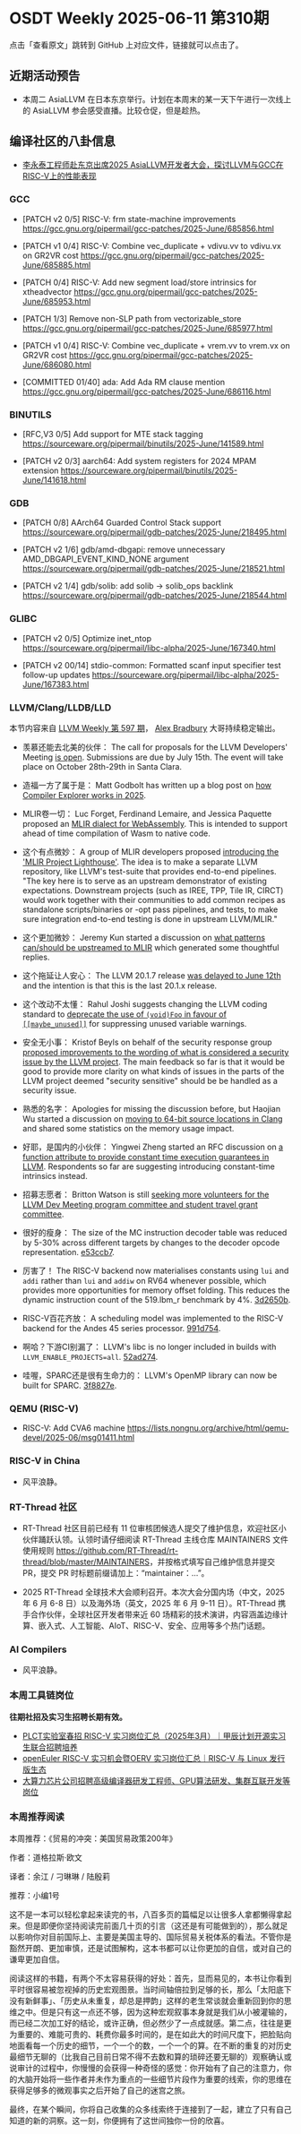 # OSDT Weekly 2025-06-11 第310期

点击「查看原文」跳转到 GitHub 上对应文件，链接就可以点击了。

## 近期活动预告

- 本周二 AsiaLLVM 在日本东京举行。计划在本周末的某一天下午进行一次线上的 AsiaLLVM 参会感受直播。比较仓促，但是趁热。

## 编译社区的八卦信息

-  [李永泰工程师赴东京出席2025 AsiaLLVM开发者大会，探讨LLVM与GCC在RISC-V上的性能表现](https://mp.weixin.qq.com/s/WnVS95BvDS4jQS-a8GqjLg)

### GCC

- [PATCH v2 0/5] RISC-V: frm state-machine improvements
  https://gcc.gnu.org/pipermail/gcc-patches/2025-June/685856.html

- [PATCH v1 0/4] RISC-V: Combine vec_duplicate + vdivu.vv to vdivu.vx on GR2VR cost
  https://gcc.gnu.org/pipermail/gcc-patches/2025-June/685885.html

- [PATCH 0/4] RISC-V: Add new segment load/store intrinsics for xtheadvector
  https://gcc.gnu.org/pipermail/gcc-patches/2025-June/685953.html

- [PATCH 1/3] Remove non-SLP path from vectorizable_store
  https://gcc.gnu.org/pipermail/gcc-patches/2025-June/685977.html

- [PATCH v1 0/4] RISC-V: Combine vec_duplicate + vrem.vv to vrem.vx on GR2VR cost
  https://gcc.gnu.org/pipermail/gcc-patches/2025-June/686080.html

- [COMMITTED 01/40] ada: Add Ada RM clause mention
  https://gcc.gnu.org/pipermail/gcc-patches/2025-June/686116.html

### BINUTILS

- [RFC,V3 0/5] Add support for MTE stack tagging
  https://sourceware.org/pipermail/binutils/2025-June/141589.html

- [PATCH v2 0/3] aarch64: Add system registers for 2024 MPAM extension
  https://sourceware.org/pipermail/binutils/2025-June/141618.html

### GDB

- [PATCH 0/8] AArch64 Guarded Control Stack support
  https://sourceware.org/pipermail/gdb-patches/2025-June/218495.html

- [PATCH v2 1/6] gdb/amd-dbgapi: remove unnecessary AMD_DBGAPI_EVENT_KIND_NONE argument
  https://sourceware.org/pipermail/gdb-patches/2025-June/218521.html

- [PATCH v2 1/4] gdb/solib: add solib -> solib_ops backlink
  https://sourceware.org/pipermail/gdb-patches/2025-June/218544.html

### GLIBC

- [PATCH v2 0/5] Optimize inet_ntop
  https://sourceware.org/pipermail/libc-alpha/2025-June/167340.html

- [PATCH v2 00/14] stdio-common: Formatted scanf input specifier test follow-up updates
  https://sourceware.org/pipermail/libc-alpha/2025-June/167383.html

### LLVM/Clang/LLDB/LLD

本节内容来自 [LLVM Weekly 第 597 期](http://llvmweekly.org/issue/597)，
[Alex Bradbury](https://www.linkedin.com/in/alex-bradbury/) 大哥持续稳定输出。

* 羡慕还能去北美的伙伴： The call for proposals for the LLVM Developers' Meeting [is open](https://discourse.llvm.org/t/2025-llvm-developers-meeting-call-for-talk-proposals/86685).  Submissions are due by July 15th. The event will take place on October 28th-29th in Santa Clara.

* 造福一方了属于是： Matt Godbolt has written up a blog post on [how Compiler Explorer works in 2025](https://xania.org/202506/how-compiler-explorer-works).

* MLIR卷一切： Luc Forget, Ferdinand Lemaire, and Jessica Paquette proposed an [MLIR dialect for WebAssembly](https://discourse.llvm.org/t/rfc-mlir-dialect-for-webassembly/86758).  This is intended to support ahead of time compilation of Wasm to native code.

* 这个有点微妙： A group of MLIR developers proposed [introducing the 'MLIR Project Lighthouse'](https://discourse.llvm.org/t/rfc-mlir-project-lighthouse/86738).  The idea is to make a separate LLVM repository, like LLVM's test-suite that provides end-to-end pipelines. "The key here is to serve as an upstream demonstrator of existing expectations. Downstream projects (such as IREE, TPP, Tile IR, CIRCT) would work together with their communities to add common recipes as standalone scripts/binaries or -opt pass pipelines, and tests, to make sure integration end-to-end testing is done in upstream LLVM/MLIR."

* 这个更加微妙： Jeremy Kun started a discussion on [what patterns can/should be upstreamed to MLIR](https://discourse.llvm.org/t/guidance-for-what-patterns-can-should-be-upstreamed/86698) which generated some thoughtful replies.

* 这个拖延让人安心： The LLVM 20.1.7 release [was delayed to June 12th](https://discourse.llvm.org/t/llvm-20-x-release-schedule-update/86688) and the intention is that this is the last 20.1.x release.

* 这个改动不太懂： Rahul Joshi suggests changing the LLVM coding standard to [deprecate the use of `(void)Foo` in favour of `[[maybe_unused]]`](https://discourse.llvm.org/t/coding-standard-deprecate-use-of-void-cast-to-suppress-unused-variable-warnings/86705) for suppressing unused variable warnings.

* 安全无小事： Kristof Beyls on behalf of the security response group [proposed improvements to the wording of what is considered a security issue by the LLVM project](https://discourse.llvm.org/t/improving-documentation-of-what-is-considered-a-security-issue-in-llvm/86714).  The main feedback so far is that it would be good to provide more clarity on what kinds of issues in the parts of the LLVM project deemed "security sensitive" should be be handled as a security issue.

* 熟悉的名字： Apologies for missing the discussion before, but Haojian Wu started a discussion on [moving to 64-bit source locations in Clang](https://discourse.llvm.org/t/revisiting-64-bit-source-locations/86556) and shared some statistics on the memory usage impact.

* 好耶，是国内的小伙伴： Yingwei Zheng started an RFC discussion on [a function attribute to provide constant time execution guarantees in LLVM](https://discourse.llvm.org/t/rfc-constant-time-execution-guarantees-in-llvm/86700).  Respondents so far are suggesting introducing constant-time intrinsics instead.

* 招募志愿者： Britton Watson is still [seeking more volunteers for the LLVM Dev Meeting program committee and student travel grant committee](https://discourse.llvm.org/t/volunteers-for-2025-llvm-developers-meeting-program-committee-and-student-travel-grants/86264).

* 很好的瘦身： The size of the MC instruction decoder table was reduced by 5-30% across different targets by changes to the decoder opcode representation.  [e53ccb7](https://github.com/llvm/llvm-project/commit/e53ccb78e46c).

* 厉害了！ The RISC-V backend now materialises constants using `lui` and `addi` rather than `lui` and `addiw` on RV64 whenever possible, which provides more opportunities for memory offset folding. This reduces the dynamic instruction count of the 519.lbm_r benchmark by 4%.  [3d2650b](https://github.com/llvm/llvm-project/commit/3d2650bdeb84).

* RISC-V百花齐放： A scheduling model was implemented to the RISC-V backend for the Andes 45 series processor.
  [991d754](https://github.com/llvm/llvm-project/commit/991d754074c1).

* 啊哈？下游CI别漏了： LLVM's libc is no longer included in builds with `LLVM_ENABLE_PROJECTS=all`.
  [52ad274](https://github.com/llvm/llvm-project/commit/52ad2747d0da).

* 哇喔，SPARC还是很有生命力的： LLVM's OpenMP library can now be built for SPARC.
  [3f8827e](https://github.com/llvm/llvm-project/commit/3f8827eabad6).

### QEMU (RISC-V)

- RISC-V: Add CVA6 machine
  https://lists.nongnu.org/archive/html/qemu-devel/2025-06/msg01411.html

### RISC-V in China

- 风平浪静。

### RT-Thread 社区

- RT-Thread 社区目前已经有 11 位审核团候选人提交了维护信息，欢迎社区小伙伴踊跃认领。认领时请仔细阅读 RT-Thread 主线仓库 MAINTAINERS 文件使用规则 <https://github.com/RT-Thread/rt-thread/blob/master/MAINTAINERS>，并按格式填写自己维护信息并提交 PR，提交 PR 时标题前缀请加上：“maintainer：...”。

- 2025 RT-Thread 全球技术大会顺利召开。本次大会分国内场（中文，2025 年 6 月 6-8 日）以及海外场（英文，2025 年 6 月 9-11 日）。RT-Thread 携手合作伙伴，全球社区开发者带来近 60 场精彩的技术演讲，内容涵盖边缘计算、嵌入式、人工智能、AIoT、RISC-V、安全、应用等多个热门话题。

### AI Compilers

- 风平浪静。

### 本周工具链岗位

**往期社招及实习生招聘长期有效。**

- [PLCT实验室春招 RISC-V 实习岗位汇总（2025年3月）｜甲辰计划开源实习生联合招聘培养](https://mp.weixin.qq.com/s/no5v_YeGI3LUE7mYv5wUpQ)
- [openEuler RISC-V 实习机会暨OERV 实习岗位汇总｜RISC-V 与 Linux 发行版生态](https://mp.weixin.qq.com/s/87XEhORtte_iTTZqjinX2g)
- [大算力芯片公司招聘高级编译器研发工程师、GPU算法研发、集群互联开发等岗位](https://mp.weixin.qq.com/s/ONoNJ5jZmL794AdtlHrDuQ)

### 本周推荐阅读

本周推荐：《贸易的冲突：美国贸易政策200年》

作者：道格拉斯·欧文

译者：余江 / 刁琳琳 / 陆殷莉

推荐：小编1号

这不是一本可以轻松拿起来读完的书，八百多页的篇幅足以让很多人拿都懒得拿起来。但是即便你坚持阅读完前面几十页的引言（这还是有可能做到的），那么就足以影响你对目前国际上、主要是美国主导的、国际贸易关税体系的看法。不管你是豁然开朗、更加审慎，还是试图解构，这本书都可以让你更加的自信，或对自己的谦卑更加自信。

阅读这样的书籍，有两个不太容易获得的好处：首先，显而易见的，本书让你看到平时很容易被忽视掉的历史宏观图景。当时间轴倍拉到足够的长，那么「太阳底下没有新鲜事」、「历史从未重复，却总是押韵」这样的老生常谈就会重新回到你的思维之中。但是只有这一点还不够，因为这种宏观叙事本身就是我们从小被灌输的，而已经二次加工好的结论，或许正确，但必然少了一点成就感。第二点，往往是更为重要的、难能可贵的、耗费你最多时间的，是在如此大的时间尺度下，把脸贴向地面看每一个历史的细节，一个一个的数，一个一个的算。在不断的重复的对历史最细节无聊的（比我自己目前日常不得不去数和算的琐碎还要无聊的）观察确认或说审计的过程中，你慢慢的会获得一种奇怪的感觉：你开始有了自己的注意力，你的大脑开始将一些作者并未作为重点的一些细节片段作为重要的线索，你的思维在获得足够多的微观事实之后开始了自己的迷宫之旅。

最终，在某个瞬间，你将自己收集的众多线索终于连接到了一起，建立了只有自己知道的新的洞察。这一刻，你便拥有了这世间独你一份的欣喜。
